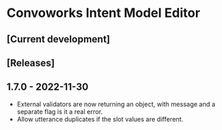 # Convoworks Intent Model Editor

## [Current development]

## [Releases]

## 1.7.0 - 2022-11-30

* External validators are now returning an object, with message and a separate flag is it a real error.
* Allow utterance duplicates if the slot values are different.

